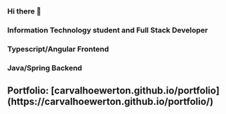 ### Hi there 👋

<h3>Information Technology student and Full Stack Developer</h3>
<h3>Typescript/Angular Frontend</h3>
<h3>Java/Spring Backend</h3>
<h2>Portfolio: [carvalhoewerton.github.io/portfolio](https://carvalhoewerton.github.io/portfolio/)</h2></h2>
